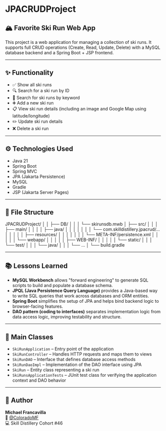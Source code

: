 # JPACRUDProject

## 🏔️ Favorite Ski Run Web App

This project is a web application for managing a collection of ski runs. It supports full CRUD operations (Create, Read, Update, Delete) with a MySQL database backend and a Spring Boot + JSP frontend.

---

## ✨ Functionality

- ✅ Show all ski runs  
- 🔍 Search for a ski run by ID  
- 🔎 Search for ski runs by keyword  
- ➕ Add a new ski run  
- 📋 View ski run details (including an image and Google Map using latitude/longitude)  
- ✏️ Update ski run details  
- ❌ Delete a ski run  

---

## ⚙️ Technologies Used

- Java 21  
- Spring Boot  
- Spring MVC  
- JPA (Jakarta Persistence)  
- MySQL  
- Gradle  
- JSP (Jakarta Server Pages)  

---

## 📁 File Structure

JPACRUDProject/
│ 
│
├── DB/
│ │
│ └── skirunsdb.mwb
│
├── src/
│ │ 
│ ├── main/
│ │ 
│ │ ├── java/
│ │ │ │ 
│ │ │ └── com.skilldistillery.jpacrud/...
│ │ │ 
│ │ ├── resources/
│ │ │ │ 
│ │ │ └── META-INF/persistence.xml
│ │ │
│ │ └── webapp/
│ │ │
│ │ ├── WEB-INF/
│ │ │
│ │ └── static/
│ │
│ └── test/
│ │
│ └── java/
│ │
│ └── ...
│
└── build.gradle



---

## 📚 Lessons Learned

- **MySQL Workbench** allows "forward engineering" to generate SQL scripts to build and populate a database schema.  
- **JPQL (Java Persistence Query Language)** provides a Java-based way to write SQL queries that work across databases and ORM entities.  
- **Spring Boot** simplifies the setup of JPA and helps bind backend logic to browser-facing features.  
- **DAO pattern (coding to interfaces)** separates implementation logic from data access logic, improving testability and structure.  

---

## 🧩 Main Classes

- `SkiRunApplication` – Entry point of the application  
- `SkiRunController` – Handles HTTP requests and maps them to views  
- `SkiRunDAO` – Interface that defines database access methods  
- `SkiRunDaoImpl` – Implementation of the DAO interface using JPA  
- `SkiRun` – Entity class representing a ski run  
- `SkiRunsApplicationTests` – JUnit test class for verifying the application context and DAO behavior  

---

## 👤 Author

**Michael Francavilla**  
📍 [@ColoradoMF](https://github.com/ColoradoMF)  
💻 Skill Distillery Cohort #46
